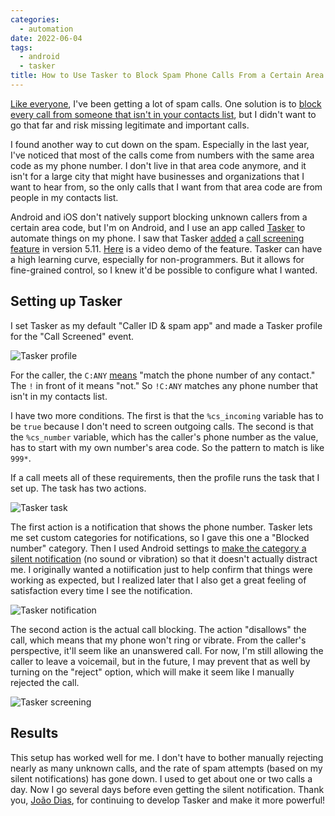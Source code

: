 ```yaml
---
categories:
  - automation
date: 2022-06-04
tags:
  - android
  - tasker
title: How to Use Tasker to Block Spam Phone Calls From a Certain Area Code on Android
---
```


[Like
everyone](https://www.usatoday.com/story/tech/2021/02/12/robocalls-scammers-fraud-phone-calls-increase-fcc-ftc-efforts/6706727002/),
I've been getting a lot of spam calls. One solution is to [block every call from
someone that isn't in your contacts
list](https://www.nytimes.com/wirecutter/guides/how-to-stop-spam-calls/), but I
didn't want to go that far and risk missing legitimate and important calls.

I found another way to cut down on the spam. Especially in the last year, I've
noticed that most of the calls come from numbers with the same area code as my
phone number. I don't live in that area code anymore, and it isn't for a large
city that might have businesses and organizations that I want to hear from, so
the only calls that I want from that area code are from people in my contacts
list.

Android and iOS don't natively support blocking unknown callers from a certain
area code, but I'm on Android, and I use an app called
[Tasker](https://tasker.joaoapps.com/) to automate things on my phone. I saw
that Tasker
[added](https://joaoapps.com/tasker-5-11-call-screening-easy-imports-pick-inputs-and-more/)
a [call screening
feature](https://tasker.joaoapps.com/userguide/en/help/eh_call_screened.html) in
version 5.11. [Here](https://www.youtube.com/watch?v=JxwfwkeffMk) is a video
demo of the feature. Tasker can have a high learning curve, especially for
non-programmers. But it allows for fine-grained control, so I knew it'd be
possible to configure what I wanted.

## Setting up Tasker

I set Tasker as my default "Caller ID & spam app" and made a Tasker profile for
the "Call Screened" event.

![Tasker profile](https://i.imgur.com/yz9682d.jpg)

For the caller, the `C:ANY`
[means](https://tasker.joaoapps.com/userguide/en/matching.html#caller) "match
the phone number of any contact." The `!` in front of it means "not." So
`!C:ANY` matches any phone number that isn't in my contacts list.

I have two more conditions. The first is that the `%cs_incoming` variable has to
be `true` because I don't need to screen outgoing calls. The second is that the
`%cs_number` variable, which has the caller's phone number as the value, has to
start with my own number's area code. So the pattern to match is like `999*`.

If a call meets all of these requirements, then the profile runs the task that I
set up. The task has two actions.

![Tasker task](https://i.imgur.com/wIZVgrD.jpg)

The first action is a notification that shows the phone number. Tasker lets me
set custom categories for notifications, so I gave this one a "Blocked number"
category. Then I used Android settings to [make the category a silent
notification](https://www.androidpolice.com/how-to-set-an-android-apps-notifications-to-come-in-silent/)
(no sound or vibration) so that it doesn't actually distract me. I originally
wanted a notiification just to help confirm that things were working as
expected, but I realized later that I also get a great feeling of satisfaction
every time I see the notification.

![Tasker notification](https://i.imgur.com/xMBRDrF.jpg)

The second action is the actual call blocking. The action "disallows" the call,
which means that my phone won't ring or vibrate. From the caller's perspective,
it'll seem like an unanswered call. For now, I'm still allowing the caller to
leave a voicemail, but in the future, I may prevent that as well by turning on
the "reject" option, which will make it seem like I manually rejected the call.

![Tasker screening](https://i.imgur.com/TpSKONz.jpg)

## Results

This setup has worked well for me. I don't have to bother manually rejecting
nearly as many unknown calls, and the rate of spam attempts (based on my silent
notifications) has gone down. I used to get about one or two calls a day. Now I
go several days before even getting the silent notification. Thank you, [João
Dias](https://twitter.com/joaomgcd), for continuing to develop Tasker and make
it more powerful!
